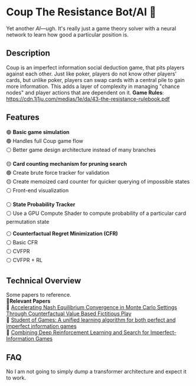 # Coup The Resistance Bot/AI 🚀  
Yet another *AI*—ugh. It's really just a game theory solver with a neural network to learn how good a particular position is. 


## Description
Coup is an imperfect information social deduction game, that pits players against each other. Just like poker, players do not know other players' cards, but unlike poker, players can swap cards with a central pile to gain more information. This adds a layer of complexity in managing "chance nodes" and player actions that are dependent on it. 
**Game Rules**: https://cdn.1j1ju.com/medias/1e/da/43-the-resistance-rulebook.pdf

## Features
🟢 **Basic game simulation**  
    🟢 Handles full Coup game flow  
    ⚪ Better game design architecture instead of many branches  
  
🟡 **Card counting mechanism for pruning search**  
    🟢 Create brute force tracker for validation  
    🟡 Create memoized card counter for quicker querying of impossible states  
    ⚪ Front-end visualization  

⚪ **State Probability Tracker**  
    ⚪ Use a GPU Compute Shader to compute probability of a particular card permutation state  

⚪ **Counterfactual Regret Minimization (CFR)**  
    ⚪ Basic CFR  
    ⚪ CVFPR  
    ⚪ CVFPR + RL  

## Technical Overview
Some papers to reference.  
📖**Relevant Papers**  
  📜 [Accelerating Nash Equilibrium Convergence in Monte Carlo Settings Through Counterfactual Value Based Fictitious Play](https://arxiv.org/abs/2309.03084)  
  📜 [Student of Games: A unified learning algorithm for both perfect and imperfect information games](https://arxiv.org/abs/2112.03178)  
  📜 [Combining Deep Reinforcement Learning and Search for Imperfect-Information Games](https://arxiv.org/abs/2007.13544)  

## FAQ
No I am not going to simply dump a transformer architecture and expect it to work.
